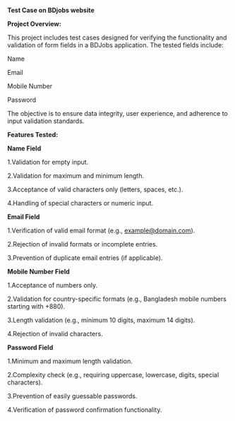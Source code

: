 **Test Case on BDjobs website**

**Project Overview:** 

This project includes test cases designed for verifying the functionality and validation of form fields in a BDJobs application. The tested fields include:

Name

Email

Mobile Number

Password

The objective is to ensure data integrity, user experience, and adherence to input validation standards.

**Features Tested:**

**Name Field**

1.Validation for empty input.

2.Validation for maximum and minimum length.

3.Acceptance of valid characters only (letters, spaces, etc.).

4.Handling of special characters or numeric input.

**Email Field**

1.Verification of valid email format (e.g., example@domain.com).

2.Rejection of invalid formats or incomplete entries.

3.Prevention of duplicate email entries (if applicable).

**Mobile Number Field**

1.Acceptance of numbers only.

2.Validation for country-specific formats (e.g., Bangladesh mobile numbers starting with +880).

3.Length validation (e.g., minimum 10 digits, maximum 14 digits).

4.Rejection of invalid characters.

**Password Field**

1.Minimum and maximum length validation.

2.Complexity check (e.g., requiring uppercase, lowercase, digits, special characters).

3.Prevention of easily guessable passwords.

4.Verification of password confirmation functionality.
